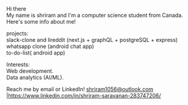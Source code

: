 Hi there 
</br>My name is shriram and I'm a computer science student from Canada. Here's some info about me!

projects:
</br>slack-clone and lireddit (next.js + graphQL + postgreSQL + express)
</br>whatsapp clone (android chat app)
</br>to-do-list( android app)

Interests:
</br>Web development.
</br>Data analytics (AI/ML).

Reach me by email or LinkedIn! shriram1056@outlook.com |https://www.linkedin.com/in/shriram-saravanan-283747206/


